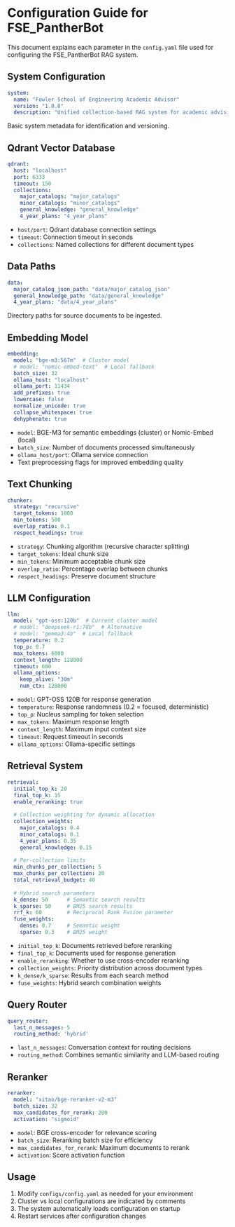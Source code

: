 # Configuration Guide for FSE_PantherBot

This document explains each parameter in the `config.yaml` file used for configuring the FSE_PantherBot RAG system.

## System Configuration

```yaml
system:
  name: "Fowler School of Engineering Academic Advisor"
  version: "1.0.0"
  description: "Unified collection-based RAG system for academic advising"
```

Basic system metadata for identification and versioning.

## Qdrant Vector Database

```yaml
qdrant:
  host: "localhost"
  port: 6333
  timeout: 150
  collections:
    major_catalogs: "major_catalogs"
    minor_catalogs: "minor_catalogs"
    general_knowledge: "general_knowledge"
    4_year_plans: "4_year_plans"
```

- `host/port`: Qdrant database connection settings
- `timeout`: Connection timeout in seconds
- `collections`: Named collections for different document types

## Data Paths

```yaml
data:
  major_catalog_json_path: "data/major_catalog_json"
  general_knowledge_path: "data/general_knowledge"
  4_year_plans: "data/4_year_plans"
```

Directory paths for source documents to be ingested.

## Embedding Model

```yaml
embedding:
  model: "bge-m3:567m"  # Cluster model
  # model: "nomic-embed-text"  # Local fallback
  batch_size: 32
  ollama_host: "localhost"
  ollama_port: 11434
  add_prefixes: true
  lowercase: false
  normalize_unicode: true
  collapse_whitespace: true
  dehyphenate: true
```

- `model`: BGE-M3 for semantic embeddings (cluster) or Nomic-Embed (local)
- `batch_size`: Number of documents processed simultaneously
- `ollama_host/port`: Ollama service connection
- Text preprocessing flags for improved embedding quality

## Text Chunking

```yaml
chunker:
  strategy: "recursive"
  target_tokens: 1000
  min_tokens: 500
  overlap_ratio: 0.1
  respect_headings: true
```

- `strategy`: Chunking algorithm (recursive character splitting)
- `target_tokens`: Ideal chunk size
- `min_tokens`: Minimum acceptable chunk size
- `overlap_ratio`: Percentage overlap between chunks
- `respect_headings`: Preserve document structure

## LLM Configuration

```yaml
llm:
  model: "gpt-oss:120b"  # Current cluster model
  # model: "deepseek-r1:70b"  # Alternative
  # model: "gemma3:4b"  # Local fallback
  temperature: 0.2
  top_p: 0.7
  max_tokens: 6000
  context_length: 128000
  timeout: 600
  ollama_options:
    keep_alive: "30m"
    num_ctx: 128000
```

- `model`: GPT-OSS 120B for response generation
- `temperature`: Response randomness (0.2 = focused, deterministic)
- `top_p`: Nucleus sampling for token selection
- `max_tokens`: Maximum response length
- `context_length`: Maximum input context size
- `timeout`: Request timeout in seconds
- `ollama_options`: Ollama-specific settings

## Retrieval System

```yaml
retrieval:
  initial_top_k: 20
  final_top_k: 15
  enable_reranking: true
  
  # Collection weighting for dynamic allocation
  collection_weights:
    major_catalogs: 0.4
    minor_catalogs: 0.1
    4_year_plans: 0.35
    general_knowledge: 0.15
  
  # Per-collection limits
  min_chunks_per_collection: 5
  max_chunks_per_collection: 20
  total_retrieval_budget: 40
  
  # Hybrid search parameters
  k_dense: 50      # Semantic search results
  k_sparse: 50     # BM25 search results
  rrf_k: 60        # Reciprocal Rank Fusion parameter
  fuse_weights:
    dense: 0.7     # Semantic weight
    sparse: 0.3    # BM25 weight
```

- `initial_top_k`: Documents retrieved before reranking
- `final_top_k`: Documents used for response generation
- `enable_reranking`: Whether to use cross-encoder reranking
- `collection_weights`: Priority distribution across document types
- `k_dense/k_sparse`: Results from each search method
- `fuse_weights`: Hybrid search combination weights

## Query Router

```yaml
query_router:
  last_n_messages: 5
  routing_method: 'hybrid'
```

- `last_n_messages`: Conversation context for routing decisions
- `routing_method`: Combines semantic similarity and LLM-based routing

## Reranker

```yaml
reranker:
  model: "xitao/bge-reranker-v2-m3"
  batch_size: 32
  max_candidates_for_rerank: 200
  activation: "sigmoid"
```

- `model`: BGE cross-encoder for relevance scoring
- `batch_size`: Reranking batch size for efficiency
- `max_candidates_for_rerank`: Maximum documents to rerank
- `activation`: Score activation function

## Usage

1. Modify `configs/config.yaml` as needed for your environment
2. Cluster vs local configurations are indicated by comments
3. The system automatically loads configuration on startup
4. Restart services after configuration changes